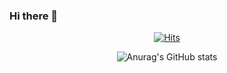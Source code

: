 ### Hi there 👋

   <div align=center>
  
[![Hits](https://hits.seeyoufarm.com/api/count/incr/badge.svg?url=https%3A%2F%2Fgithub.com%2Frlafl7942%2Fhit-counter&count_bg=%23DD6387&title_bg=%23282A36&icon=&icon_color=%23F8F8F2&title=hits&edge_flat=false)](https://hits.seeyoufarm.com)
 
  
![Anurag's GitHub stats](https://github-readme-stats.vercel.app/api?username=rlafl7942&show_icons=true&theme=dracula)

</div>

<!--
**rlafl7942/rlafl7942** is a ✨ _special_ ✨ repository because its `README.md` (this file) appears on your GitHub profile.

Here are some ideas to get you started:

- 🔭 I’m currently working on ...
- 🌱 I’m currently learning ...
- 👯 I’m looking to collaborate on ...
- 🤔 I’m looking for help with ...
- 💬 Ask me about ...
- 📫 How to reach me: ...
- 😄 Pronouns: ...
- ⚡ Fun fact: ...
-->

